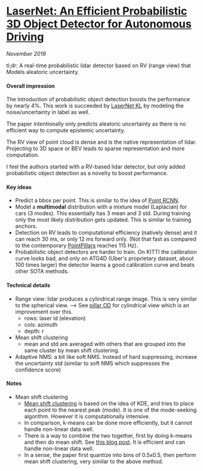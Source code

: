 # [LaserNet: An Efficient Probabilistic 3D Object Detector for Autonomous Driving](https://arxiv.org/abs/1903.08701)

_November 2019_

tl;dr: A real-time probabilistic lidar detector based on RV (range view) that Models aleatoric uncertainty.

#### Overall impression
The introduction of probabilistic object detection boosts the performance by nearly 4%. This work is succeeded by [LaserNet KL](lasernet_kl.md) by modeling the noise/uncertainty in label as well.

The paper intentionally only predicts aleatoric uncertainty as there is no efficient way to compute epistemic uncertainty.

The RV view of point cloud is dense and is the native representation of lidar. Projecting to 3D space or BEV leads to sparse representation and more computation.

I feel the authors started with a RV-based lidar detector, but only added probabilistic object detection as a novelty to boost performance.

#### Key ideas
- Predict a bbox per point. This is similar to the idea of [Point RCNN](point_rcnn.md). 
- Model a **multimodal** distribution with a mixture model (Laplacian) for cars (3 modes). This essentially has 3 mean and 3 std. During training only the most likely distribution gets updated. This is similar to training anchors. 
- Detection on RV leads to computational efficiency (natively dense) and it can reach 30 ms, or only 12 ms forward only. (Not that fast as compared to the contemporary [PointPillars](point_pillars.md) reaches 115 Hz).
- Probabilistic object detectors are harder to train. On KITTI the calibration curve looks bad, and only on ATG4D (Uber's proprietary dataset, about 100 times larger) the detector learns a good calibration curve and beats other SOTA methods. 


#### Technical details
- Range view: lidar produces a cylindrical range image. This is very similar to the spherical view. --> See [pillar OD](pillar_od.md) for cylindrical view which is an improvement over this.
	- rows: laser id (elevation)
	- cols: azimuth
	- depth: r
- Mean shift clustering
	- mean and std are averaged with others that are grouped into the same cluster by mean shift clustering.
- Adaptive NMS: a bit like soft NMS. Instead of hard suppressing, increase the uncertainty std (similar to soft NMS which suppresses the confidence score)

#### Notes
- Mean shift clustering
	- [Mean shift clustering](https://spin.atomicobject.com/2015/05/26/mean-shift-clustering/) is based on the idea of KDE, and tries to place each point to the nearest peak (mode). It is one of the mode-seeking algorithm. However it is computationally intensive.
	- In comparison, k-means can be done more efficiently, but it cannot handle non-linear data well.
	- There is a way to combine the two together, first by doing k-means and then do mean shift. See [this blog post](http://jamesxli.blogspot.com/2012/03/on-mean-shift-and-k-means-clustering.html). It is efficient and can handle non-linear data well. 
	- In a sense, the paper first quantize into bins of 0.5x0.5, then perform mean shift clustering, very similar to the above method.